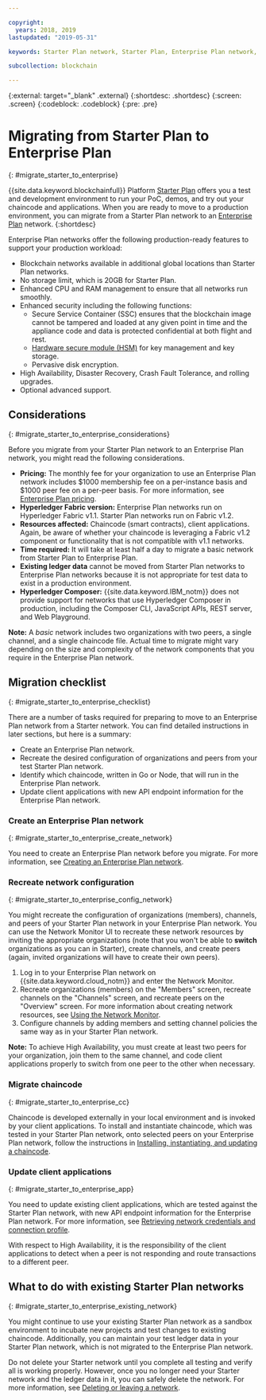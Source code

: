 ```yaml
---

copyright:
  years: 2018, 2019
lastupdated: "2019-05-31"

keywords: Starter Plan network, Starter Plan, Enterprise Plan network, Enterprise Plan, migration

subcollection: blockchain

---
```


{:external: target="_blank" .external}
{:shortdesc: .shortdesc}
{:screen: .screen}
{:codeblock: .codeblock}
{:pre: .pre}

# Migrating from Starter Plan to Enterprise Plan
{: #migrate_starter_to_enterprise}

{{site.data.keyword.blockchainfull}} Platform [Starter Plan](/docs/services/blockchain?topic=blockchain-starter-plan-about#starter-plan-about) offers you a test and development environment to run your PoC, demos, and try out your chaincode and applications. When you are ready to move to a production environment, you can migrate from a Starter Plan network to an [Enterprise Plan](/docs/services/blockchain?topic=blockchain-enterprise-plan-about#enterprise-plan-about) network.
{:shortdesc}

Enterprise Plan networks offer the following production-ready features to support your production workload:

- Blockchain networks available in additional global locations than Starter Plan networks.
- No storage limit, which is 20GB for Starter Plan.
- Enhanced CPU and RAM management to ensure that all networks run smoothly.
- Enhanced security including the following functions:
  - Secure Service Container (SSC) ensures that the blockchain image cannot be tampered and loaded at any given point in time and the appliance code and data is protected confidential at both flight and rest.
  - [Hardware secure module (HSM)](/docs/services/blockchain?topic=blockchain-glossary#glossary-hsm) for key management and key storage.
  - Pervasive disk encryption.
- High Availability, Disaster Recovery, Crash Fault Tolerance, and rolling upgrades.
- Optional advanced support.

## Considerations
{: #migrate_starter_to_enterprise_considerations}

Before you migrate from your Starter Plan network to an Enterprise Plan network, you might read the following considerations.

- **Pricing:** The monthly fee for your organization to use an Enterprise Plan network includes $1000 membership fee on a per-instance basis and $1000 peer fee on a per-peer basis. For more information, see [Enterprise Plan pricing](/docs/services/blockchain?topic=blockchain-ibp-pricing#ibp-pricing-enterprise-plan).
- **Hyperledger Fabric version:** Enterprise Plan networks run on Hyperledger Fabric v1.1. Starter Plan networks run on Fabric v1.2.
- **Resources affected:** Chaincode (smart contracts), client applications. Again, be aware of whether your chaincode is leveraging a Fabric v1.2 component or functionality that is not compatible with v1.1 networks.
- **Time required:** It will take at least half a day to migrate a basic network from Starter Plan to Enterprise Plan.
- **Existing ledger data** cannot be moved from Starter Plan networks to Enterprise Plan networks because it is not appropriate for test data to exist in a production environment.
- **Hyperledger Composer:** {{site.data.keyword.IBM_notm}} does not provide support for networks that use Hyperledger Composer in production, including the Composer CLI, JavaScript APIs, REST server, and Web Playground.

**Note:** A *basic* network includes two organizations with two peers, a single channel, and a single chaincode file. Actual time to migrate might vary depending on the size and complexity of the network components that you require in the Enterprise Plan network.

## Migration checklist
{: #migrate_starter_to_enterprise_checklist}

There are a number of tasks required for preparing to move to an Enterprise Plan network from a Starter network. You can find detailed instructions in later sections, but here is a summary:

- Create an Enterprise Plan network.
- Recreate the desired configuration of organizations and peers from your test Starter Plan network.
- Identify which chaincode, written in Go or Node, that will run in the Enterprise Plan network.
- Update client applications with new API endpoint information for the Enterprise Plan network.

### Create an Enterprise Plan network
{: #migrate_starter_to_enterprise_create_network}

You need to create an Enterprise Plan network before you migrate. For more information, see [Creating an Enterprise Plan network](/docs/services/blockchain?topic=blockchain-getting-started-with-enterprise-plan#getting-started-with-enterprise-plan-create-network).

### Recreate network configuration
{: #migrate_starter_to_enterprise_config_network}

You might recreate the configuration of organizations (members), channels, and peers of your Starter Plan network in your Enterprise Plan network. You can use the Network Monitor UI to recreate these network resources by inviting the appropriate organizations (note that you won't be able to **switch** organizations as you can in Starter), create channels, and create peers (again, invited organizations will have to create their own peers).

1. Log in to your Enterprise Plan network on {{site.data.keyword.cloud_notm}} and enter the Network Monitor.
2. Recreate organizations (members) on the "Members" screen, recreate channels on the "Channels" screen, and recreate peers on the "Overview" screen. For more information about creating network resources, see [Using the Network Monitor](/docs/services/blockchain?topic=blockchain-ibp-dashboard#ibp-dashboard-overview).
3. Configure channels by adding members and setting channel policies the same way as in your Starter Plan network.

**Note:** To achieve High Availability, you must create at least two peers for your organization, join them to the same channel, and code client applications properly to switch from one peer to the other when necessary.

### Migrate chaincode
{: #migrate_starter_to_enterprise_cc}

Chaincode is developed externally in your local environment and is invoked by your client applications. To install and instantiate chaincode, which was tested in your Starter Plan network, onto selected peers on your Enterprise Plan network, follow the instructions in [Installing, instantiating, and updating a chaincode](/docs/services/blockchain?topic=blockchain-install-instantiate-chaincode#install-instantiate-chaincode-install-cc).

### Update client applications
{: #migrate_starter_to_enterprise_app}

You need to update existing client applications, which are tested against the Starter Plan network, with new API endpoint information for the Enterprise Plan network. For more information, see [Retrieving network credentials and connection profile](/docs/services/blockchain?topic=blockchain-getting-started-with-enterprise-plan#getting-started-with-enterprise-plan-retrieve-credentials).

With respect to High Availability, it is the responsibility of the client applications to detect when a peer is not responding and route transactions to a different peer.

## What to do with existing Starter Plan networks
{: #migrate_starter_to_enterprise_existing_network}

You might continue to use your existing Starter Plan network as a sandbox environment to incubate new projects and test changes to existing chaincode. Additionally, you can maintain your test ledger data in your Starter Plan network, which is not migrated to the Enterprise Plan network.

Do not delete your Starter network until you complete all testing and verify all is working properly. However, once you no longer need your Starter network and the ledger data in it, you can safely delete the network. For more information, see [Deleting or leaving a network](/docs/services/blockchain?topic=blockchain-getting-started-with-starter-plan#getting-started-with-starter-plan-delete-network).
